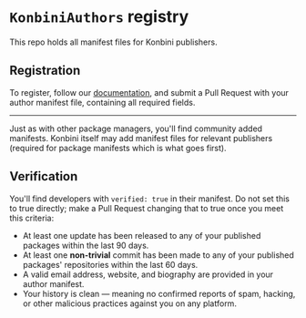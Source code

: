 # `KonbiniAuthors` registry

This repo holds all manifest files for Konbini publishers.

## Registration

To register, follow our [documentation](https://github.com/HanaOrg/Konbini/blob/master/doc/README.md), and submit a Pull Request with your author manifest file, containing all required fields.

---

Just as with other package managers, you'll find community added manifests. Konbini itself may add manifest files for relevant publishers (required for package manifests which is what goes first).

## Verification

You'll find developers with `verified: true` in their manifest. Do not set this to true directly; make a Pull Request changing that to true once you meet this criteria:

- At least one update has been released to any of your published packages within the last 90 days.
- At least one **non-trivial** commit has been made to any of your published packages' repositories within the last 60 days.
- A valid email address, website, and biography are provided in your author manifest.
- Your history is clean — meaning no confirmed reports of spam, hacking, or other malicious practices against you on any platform.
